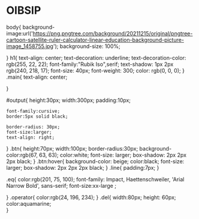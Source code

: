 # OIBSIP
body{
    background-image:url('https://png.pngtree.com/background/20211215/original/pngtree-cartoon-satellite-ruler-calculator-linear-education-background-picture-image_1458755.jpg');
    background-size: 100%;
   
    
}
h1{
    text-align: center;
    text-decoration: underline;
    text-decoration-color: rgb(255, 22, 22);
     font-family:"Rubik Iso",serif;
     text-shadow: 1px 2px rgb(240, 218, 17);
     font-size: 40px;
    font-weight: 300;
    color: rgb(0, 0, 0);
}
.main{
    text-align: center;
    
}


#output{
    height:30px;
    width:300px;
    padding:10px;
    
    font-family:cursive;
    border:5px solid black;
    
    border-radius: 30px;
    font-size:larger;
    text-align: right;

}
.btn{
 height:70px;
 width:100px;
 border-radius:30px;
 background-color:rgb(67, 63, 63);
 color:white;
 font-size: larger;
 box-shadow: 2px 2px 2px black;
}
.btn:hover{
    background-color: beige;
    color:black;
    font-size: larger;
    box-shadow: 2px 2px 2px black;
}
.line{
  padding:7px;
}

.eq{
    color:rgb(201, 75, 100);
    font-family: Impact, Haettenschweiler, 'Arial Narrow Bold', sans-serif;
    font-size:xx-large ;
    
}
.operator{
    color:rgb(24, 196, 234);
}
.del{
    width:80px;
    height: 60px;
    color:aquamarine;  
}
